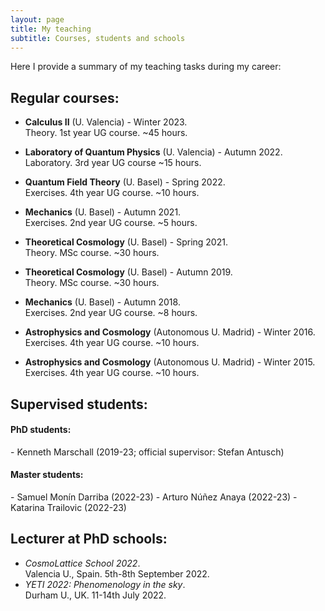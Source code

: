 ```yaml
---
layout: page
title: My teaching
subtitle: Courses, students and schools
---
```


Here I provide a summary of my teaching tasks during my career:

## Regular courses:

- **Calculus II** (U. Valencia) - Winter 2023. <br>
Theory. 1st year UG course. ~45 hours.

- **Laboratory of Quantum Physics** (U. Valencia) - Autumn 2022. <br>
Laboratory. 3rd year UG course  ~15 hours.

- **Quantum Field Theory** (U. Basel) - Spring 2022. <br>
Exercises. 4th year UG course. ~10 hours.

- **Mechanics** (U. Basel) - Autumn 2021. <br>
Exercises. 2nd year UG course.  ~5 hours.

- **Theoretical Cosmology** (U. Basel) - Spring 2021. <br>
Theory. MSc course.  ~30 hours.

- **Theoretical Cosmology** (U. Basel) - Autumn 2019. <br>
Theory. MSc course.  ~30 hours.

- **Mechanics** (U. Basel) - Autumn 2018. <br>
Exercises. 2nd year UG course.  ~8 hours.

- **Astrophysics and Cosmology** (Autonomous U. Madrid) - Winter 2016. <br>
Exercises. 4th year UG course.  ~10 hours.

- **Astrophysics and Cosmology** (Autonomous U. Madrid) - Winter 2015. <br>
Exercises. 4th year UG course.  ~10 hours.

## Supervised students:

<h4> PhD students:</h4>
- Kenneth Marschall (2019-23; official supervisor: Stefan Antusch)

<h4> Master students:</h4>
- Samuel Monín Darriba (2022-23)
- Arturo Núñez Anaya (2022-23)
- Katarina Trailovic (2022-23)


## Lecturer at PhD schools:

- *CosmoLattice School 2022*. <br>
Valencia U., Spain. 5th-8th September 2022.
- *YETI 2022: Phenomenology in the sky*. <br>
Durham U., UK. 11-14th July 2022.
